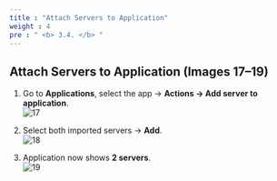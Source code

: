 ```yaml
---
title : "Attach Servers to Application"
weight : 4
pre : " <b> 3.4. </b> "
---
```


## Attach Servers to Application (Images 17–19)

1) Go to **Applications**, select the app → **Actions → Add server to application**.  
![17](/images/erp/17.png)

2) Select both imported servers → **Add**.  
![18](/images/erp/18.png)

3) Application now shows **2 servers**.  
![19](/images/erp/19.png)
